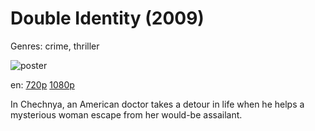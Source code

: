 # Double Identity (2009)

Genres: crime, thriller

![poster](http://image.tmdb.org/t/p/w500/gGBM9WltjL6122X1KwfJBWooXZz.jpg)

en:
  [720p](magnet:?xt=urn:btih:AF3B117B867CF689FFB9CF242D230A0398C7EF24&tr=udp://glotorrents.pw:6969/announce&tr=udp://tracker.opentrackr.org:1337/announce&tr=udp://torrent.gresille.org:80/announce&tr=udp://tracker.openbittorrent.com:80&tr=udp://tracker.coppersurfer.tk:6969&tr=udp://tracker.leechers-paradise.org:6969&tr=udp://p4p.arenabg.ch:1337&tr=udp://tracker.internetwarriors.net:1337)
  [1080p](magnet:?xt=urn:btih:053E2D5DC5FCAD4D16C2ABA7C6D1D850B69021D9&tr=udp://glotorrents.pw:6969/announce&tr=udp://tracker.opentrackr.org:1337/announce&tr=udp://torrent.gresille.org:80/announce&tr=udp://tracker.openbittorrent.com:80&tr=udp://tracker.coppersurfer.tk:6969&tr=udp://tracker.leechers-paradise.org:6969&tr=udp://p4p.arenabg.ch:1337&tr=udp://tracker.internetwarriors.net:1337)
  


In Chechnya, an American doctor takes a detour in life when he helps a mysterious woman escape from her would-be assailant.